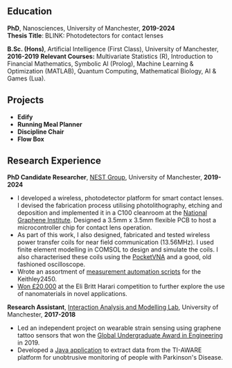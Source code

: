 ## Education

**PhD**, Nanosciences, University of Manchester, **2019-2024**\
**Thesis Title**: BLINK: Photodetectors for contact lenses

**B.Sc. (Hons)**, Artificial Intelligence (First Class), University of Manchester, **2016-2019**
**Relevant Courses:** Multivariate Statistics (R), Introduction to Financial Mathematics, Symbolic AI (Prolog), Machine Learning & Optimization (MATLAB), Quantum Computing, Mathematical Biology, AI & Games (Lua).

## Projects
- **Edify**
- **Running Meal Planner**
- **Discipline Chair**
- **Flow Box**

## Research Experience

**PhD Candidate Researcher**, [NEST Group](https://nest.cs.manchester.ac.uk), University of Manchester, **2019-2024**
- I developed a wireless, photodetector platform for smart contact lenses. I devised the fabrication process utilising photolithography, etching and deposition and implemented it in a C100 cleanroom at the [National Graphene Institute](https://www.graphene.manchester.ac.uk/ngi/). Designed a 3.5mm x 3.5mm flexible PCB to host a microcontroller chip for contact lens operation.
- As part of this work, I also designed, fabricated and tested wireless power transfer coils for near field communication (13.56MHz). I used finite element modelling in COMSOL to design and simulate the coils. I also characterised these coils using the [PocketVNA](https://pocketvna.com) and a good, old fashioned oscilloscope. 
- Wrote an assortment of [measurement automation scripts](https://github.com/achadha0111/NEST-Instruments-Controller) for the Keithley2450.
- [Won £20,000](https://bit.ly/3LAzLxS) at the Eli Britt Harari competition to further explore the use of nanomaterials in novel applications.

**Research Assistant**, [Interaction Analysis and Modelling Lab](https://admiring-blackwell-464759.netlify.app), University of Manchester, **2017-2018**
- Led an independent project on wearable strain sensing using graphene tattoo sensors that won the [Global Undergraduate Award in Engineering](https://undergraduateawards.com/winners/global-winners-2019) in 2019.
- Developed a [Java application](https://github.com/achadha0111/sensortag-aware) to extract data from the TI-AWARE platform for unobtrusive monitoring of people with Parkinson's Disease.
